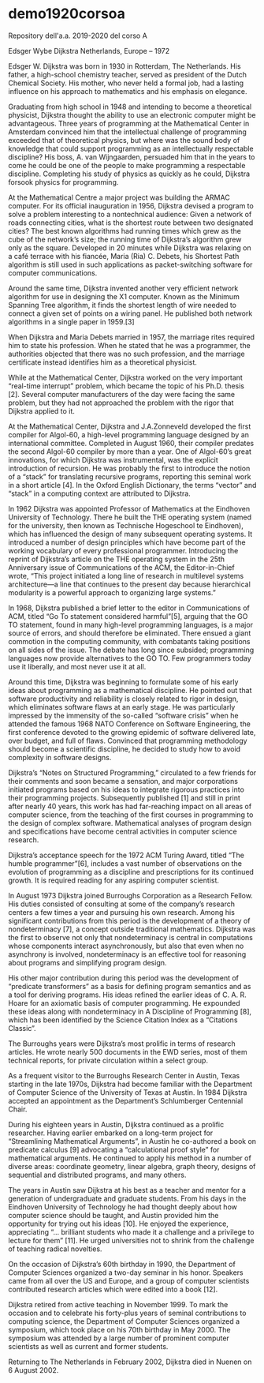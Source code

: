 # demo1920corsoa
Repository dell'a.a. 2019-2020 del corso A

Edsger Wybe Dijkstra
Netherlands, Europe – 1972 

Edsger W. Dijkstra was born in 1930 in Rotterdam, The 
Netherlands. His father, a high-school chemistry teacher, served 
as president of the Dutch Chemical Society. His mother, who never 
held a formal job, had a lasting influence on his approach to 
mathematics and his emphasis on elegance.

Graduating from high school in 1948 and intending to become a 
theoretical physicist, Dijkstra thought the ability to use an 
electronic computer might be advantageous. Three years of 
programming at the Mathematical Center in Amsterdam convinced him 
that the intellectual challenge of programming exceeded that of 
theoretical physics, but where was the sound body of knowledge 
that could support programming as an intellectually respectable 
discipline? His boss, A. van Wijngaarden, persuaded him that in 
the years to come he could be one of the people to make 
programming a respectable discipline. Completing his study of 
physics as quickly as he could, Dijkstra forsook physics for 
programming.


At the Mathematical Centre a major project was building the ARMAC 
computer. For its official inauguration in 1956, Dijkstra devised 
a program to solve a problem interesting to a nontechnical 
audience: Given a network of roads connecting cities, what is the 
shortest route between two designated cities? The best known 
algorithms had running times which grew as the cube of the 
network’s size; the running time of Dijkstra’s algorithm grew 
only as the square. Developed in 20 minutes while Dijkstra was 
relaxing on a café terrace with his fiancée, Maria (Ria) C. 
Debets, his Shortest Path algorithm is still used in such 
applications as packet-switching software for computer 
communications.

Around the same time, Dijkstra invented another very efficient 
network algorithm for use in designing the X1 computer. Known as 
the Minimum Spanning Tree algorithm, it finds the shortest length 
of wire needed to connect a given set of points on a wiring 
panel. He published both network algorithms in a single paper in 
1959.[3]  

When Dijkstra and Maria Debets married in 1957, the marriage 
rites required him to state his profession. When he stated that 
he was a programmer, the authorities objected that there was no 
such profession, and the marriage certificate instead identifies 
him as a theoretical physicist.

While at the Mathematical Center, Dijkstra worked on the very 
important “real-time interrupt” problem, which became the topic 
of his Ph.D. thesis [2].  Several computer manufacturers of the 
day were facing the same problem, but they had not approached the 
problem with the rigor that Dijkstra applied to it.

At the Mathematical Center, Dijkstra and J.A.Zonneveld developed 
the first compiler for Algol-60, a high-level programming 
language designed by an international committee. Completed in 
August 1960, their compiler predates the second Algol-60 compiler 
by more than a year. One of Algol-60’s great innovations, for 
which Dijkstra was instrumental, was the explicit introduction of 
recursion. He was probably the first to introduce the notion of a 
“stack” for translating recursive programs, reporting this 
seminal work in a short article [4].  In the Oxford English 
Dictionary, the terms “vector” and “stack” in a computing context 
are attributed to Dijkstra.

In 1962 Dijkstra was appointed Professor of Mathematics at the 
Eindhoven University of Technology. There he built the THE 
operating system (named for the university, then known as 
Technische Hogeschool te Eindhoven), which has influenced the 
design of many subsequent operating systems. It introduced a 
number of design principles which have become part of the working 
vocabulary of every professional programmer. Introducing the 
reprint of Dijkstra’s article on the THE operating system in the 
25th Anniversary issue of Communications of the ACM, the 
Editor-in-Chief wrote, “This project initiated a long line of 
research in multilevel systems architecture—a line that continues 
to the present day because hierarchical modularity is a powerful 
approach to organizing large systems.”


In 1968, Dijkstra published a brief letter to the editor in 
Communications of ACM, titled “Go To statement considered 
harmful”[5], arguing that the GO TO statement, found in many 
high-level programming languages, is a major source of errors, 
and should therefore be eliminated. There ensued a giant 
commotion in the computing community, with combatants taking 
positions on all sides of the issue. The debate has long since 
subsided; programming languages now provide alternatives to the 
GO TO. Few programmers today use it liberally, and most never use 
it at all.
 

Around this time, Dijkstra was beginning to formulate some of his 
early ideas about programming as a mathematical discipline. He 
pointed out that software productivity and reliability is closely 
related to rigor in design, which eliminates software flaws at an 
early stage. He was particularly impressed by the immensity of 
the so-called “software crisis” when he attended the famous 1968 
NATO Conference on Software Engineering, the first conference 
devoted to the growing epidemic of software delivered late, over 
budget, and full of flaws. Convinced that programming methodology 
should become a scientific discipline, he decided to study how to 
avoid complexity in software designs.
 

Dijkstra’s “Notes on Structured Programming,” circulated to a few 
friends for their comments and soon became a sensation, and major 
corporations initiated programs based on his ideas to integrate 
rigorous practices into their programming projects. Subsequently 
published [1] and still in print after nearly 40 years, this work 
has had far-reaching impact on all areas of computer science, 
from the teaching of the first courses in programming to the 
design of complex software. Mathematical analyses of program 
design and specifications have become central activities in 
computer science research.


Dijkstra’s acceptance speech for the 1972 ACM Turing Award, 
titled “The humble programmer”[6], includes a vast number of 
observations on the evolution of programming as a discipline and 
prescriptions for its continued growth. It is required reading 
for any aspiring computer scientist.

In August 1973 Dijkstra joined Burroughs Corporation as a 
Research Fellow. His duties consisted of consulting at some of 
the company’s research centers a few times a year and pursuing 
his own research. Among his significant contributions from this 
period is the development of a theory of nondeterminacy [7], a 
concept outside traditional mathematics. Dijkstra was the first 
to observe not only that nondeterminacy is central in 
computations whose components interact asynchronously, but also 
that even when no asynchrony is involved, nondeterminacy is an 
effective tool for reasoning about programs and simplifying 
program design.

His other major contribution during this period was the 
development of “predicate transformers” as a basis for defining 
program semantics and as a tool for deriving programs. His ideas 
refined the earlier ideas of C. A. R. Hoare for an axiomatic 
basis of computer programming. He expounded these ideas along 
with nondeterminacy in A Discipline of Programming [8], which has 
been identified by the Science Citation Index as a “Citations 
Classic”.

The Burroughs years were Dijkstra’s most prolific in terms of 
research articles. He wrote nearly 500 documents in the EWD 
series, most of them technical reports, for private circulation 
within a select group.

As a frequent visitor to the Burroughs Research Center in Austin, 
Texas starting in the late 1970s, Dijkstra had become familiar 
with the Department of Computer Science of the University of 
Texas at Austin. In 1984 Dijkstra accepted an appointment as the 
Department’s Schlumberger Centennial Chair.

During his eighteen years in Austin, Dijkstra continued as a 
prolific researcher. Having earlier embarked on a long-term 
project for “Streamlining Mathematical Arguments”, in Austin he 
co-authored a book on predicate calculus [9] advocating a 
“calculational proof style” for mathematical arguments. He 
continued to apply his method in a number of diverse areas: 
coordinate geometry, linear algebra, graph theory, designs of 
sequential and distributed programs, and many others.

The years in Austin saw Dijkstra at his best as a teacher and 
mentor for a generation of undergraduate and graduate students. 
From his days in the Eindhoven University of Technology he had 
thought deeply about how computer science should be taught, and 
Austin provided him the opportunity for trying out his ideas 
[10]. He enjoyed the experience, appreciating “... brilliant 
students who made it a challenge and a privilege to lecture for 
them” [11].  He urged universities not to shrink from the 
challenge of teaching radical novelties.

On the occasion of Dijkstra’s 60th birthday in 1990, the 
Department of Computer Sciences organized a two-day seminar in 
his honor. Speakers came from all over the US and Europe, and a 
group of computer scientists contributed research articles which 
were edited into a book [12]. 

Dijkstra retired from active teaching in November 1999. To mark 
the occasion and to celebrate his forty-plus years of seminal 
contributions to computing science, the Department of Computer 
Sciences organized a symposium, which took place on his 70th 
birthday in May 2000. The symposium was attended by a large 
number of prominent computer scientists as well as current and 
former students.

Returning to The Netherlands in February 2002, Dijkstra died in 
Nuenen on 6 August 2002.
 

